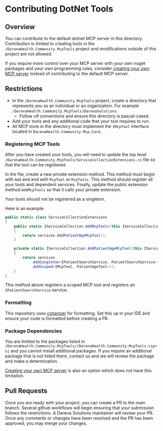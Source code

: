 # Contributing DotNet Tools

## Overview

You can contribute to the default dotnet MCP server in this directory. Contribution
is limited to creating tools in the `/DarenaHealth.Community.McpTools` project and modifications
outside of this project are not allowed.

If you require more control over your MCP server with your own nuget packages and
your own programming rules, consider [creating your own MCP server](../servers) instead
of contributing to the default MCP server.

## Restrictions

- In the `/DarenaHealth.Community.McpTools` project, create a directory that represents
  you as an individual or an organization. For example `/DarenaHealth.Community.McpTools/DarenaSolutions`.
  - Follow c# conventions and ensure this directory is pascal-cased.
- Add your tools and any additional code that your tool requires to run.
- All MCP tools in the directory must implement the `IMcpTool` interface located
  in `DarenaHealth.Community.Mcp.Core`.

### Registering MCP Tools

After you have created your tools, you will need to update the top level `/DarenaHealth.Community.McpTools/ServiceCollectionExtensions.cs` file so that the tool can be registered.

In the file, create a new private extension method. This method must begin with
`Add` and end with `McpTool` or `McpTools`. This method should register all your
tools and dependent services. Finally, update the public extension method `AddMcpTools`
so that it calls your private extension.

Your tools should not be registered as a singleton.

Here is an example:

```csharp
public static class ServiceCollectionExtensions
{
    public static IServiceCollection AddMcpTools(this IServiceCollection services)
    {
        return services.AddPatientAgeMcpTool();
    }

    private static IServiceCollection AddPatientAgeMcpTool(this IServiceCollection services)
    {
        return services
            .AddSingleton<IPatientSearchService, PatientSearchService>()
            .AddScoped<IMcpTool, PatientAgeTool>();
    }
}
```

This method above registers a scoped MCP tool and registers an `IPatientSearchService`
service.

### Formatting

This repository uses [csharpier](https://csharpier.com/) for formatting. Set this
up in your IDE and ensure your code is formatted before creating a PR.

### Package Dependencies

You are limited to the packages listed in `/DarenaHealth.Community.McpTools//DarenaHealth.Community.McpTools.csproj`
and you cannot install additional packages. If you require an additional package
that is not listed there, contact us and we will review the package and make a determination.

[Creating your own MCP server](../servers) is also an option which does not have
this limitation.

## Pull Requests

Once you are ready with your project, you can create a PR to the main branch. Several
github workflows will begin ensuring that your submission follows the restrictions.
A Darena Solutions maintainer will review your PR. Once any comments or changes
have been resolved and the PR has been approved, you may merge your changes.
